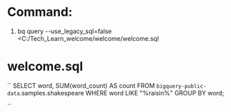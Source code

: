 # Command:
1. bq query --use_legacy_sql=false <C:/Tech_Learn_welcome/welcome/welcome.sql

# welcome.sql
``
SELECT
  word,
  SUM(word_count) AS count
FROM
  `bigquery-public-data`.samples.shakespeare
WHERE
  word LIKE "%raisin%"
GROUP BY
  word;

``


